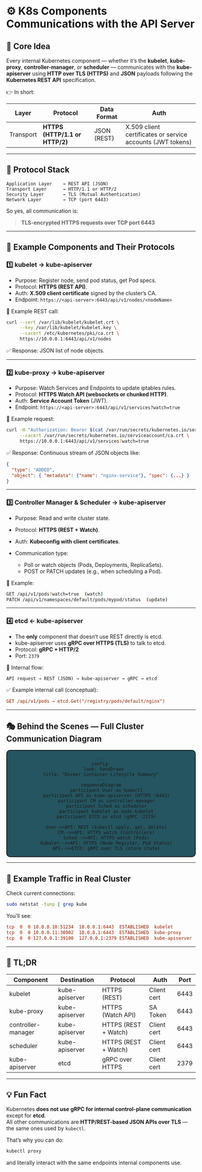 # ⚙️ **K8s Components Communications with the API Server**

## 💭 **Core Idea**

Every internal Kubernetes component — whether it’s the **kubelet**, **kube-proxy**, **controller-manager**, or **scheduler** — communicates with the **kube-apiserver** using **HTTP over TLS (HTTPS)** and **JSON** payloads following the **Kubernetes REST API** specification.

👉 In short:

| Layer     | Protocol                       | Data Format | Auth                                                       |
| --------- | ------------------------------ | ----------- | ---------------------------------------------------------- |
| Transport | **HTTPS (HTTP/1.1 or HTTP/2)** | JSON (REST) | X.509 client certificates or service accounts (JWT tokens) |

---

## 🔐 **Protocol Stack**

```text
Application Layer    → REST API (JSON)
Transport Layer      → HTTP/1.1 or HTTP/2
Security Layer       → TLS (Mutual Authentication)
Network Layer        → TCP (port 6443)
```

So yes, all communication is:

> **TLS-encrypted HTTPS requests over TCP port 6443**

---

## 📝 **Example Components** and Their Protocols

### 1️⃣ kubelet → kube-apiserver

- Purpose: Register node, send pod status, get Pod specs.
- Protocol: **HTTPS (REST API)**.
- Auth: **X.509 client certificate** signed by the cluster’s CA.
- Endpoint:
  `https://<api-server>:6443/api/v1/nodes/<nodeName>`

📜 Example REST call:

```bash
curl --cert /var/lib/kubelet/kubelet.crt \
     --key /var/lib/kubelet/kubelet.key \
     --cacert /etc/kubernetes/pki/ca.crt \
     https://10.0.0.1:6443/api/v1/nodes
```

✅ Response: JSON list of node objects.

---

### 2️⃣ kube-proxy → kube-apiserver

- Purpose: Watch Services and Endpoints to update iptables rules.
- Protocol: **HTTPS Watch API (websockets or chunked HTTP)**.
- Auth: **Service Account Token** (JWT).
- Endpoint:
  `https://<api-server>:6443/api/v1/services?watch=true`

📜 Example request:

```bash
curl -H "Authorization: Bearer $(cat /var/run/secrets/kubernetes.io/serviceaccount/token)" \
     --cacert /var/run/secrets/kubernetes.io/serviceaccount/ca.crt \
     https://10.0.0.1:6443/api/v1/services?watch=true
```

✅ Response: Continuous stream of JSON objects like:

```json
{
  "type": "ADDED",
  "object": { "metadata": {"name": "nginx-service"}, "spec": {...} }
}
```

---

### 3️⃣ Controller Manager & Scheduler → kube-apiserver

- Purpose: Read and write cluster state.
- Protocol: **HTTPS (REST + Watch)**.
- Auth: **Kubeconfig with client certificates**.
- Communication type:

  - Poll or watch objects (Pods, Deployments, ReplicaSets).
  - POST or PATCH updates (e.g., when scheduling a Pod).

📜 Example:

```bash
GET /api/v1/pods?watch=true  (watch)
PATCH /api/v1/namespaces/default/pods/mypod/status  (update)
```

---

### 4️⃣ etcd ← kube-apiserver

- The **only** component that doesn’t use REST directly is etcd.
- kube-apiserver uses **gRPC over HTTPS (TLS)** to talk to etcd.
- Protocol: **gRPC + HTTP/2**
- Port: `2379`

📜 Internal flow:

```text
API request → REST (JSON) → kube-apiserver → gRPC → etcd
```

✅ Example internal call (conceptual):

```ini
GET /api/v1/pods → etcd.Get("/registry/pods/default/nginx")
```

---

## 🎭 **Behind the Scenes** — Full Cluster Communication Diagram

<div align="center" style="background-color: #255560ff; border-radius: 10px; border: 2px solid">

```mermaid
---
config:
  look: handDrawn
title: "Docker Container Lifecycle Summary"
---
sequenceDiagram
    participant User as kubectl
    participant API as kube-apiserver (HTTPS :6443)
    participant CM as controller-manager
    participant Sched as scheduler
    participant Kubelet as node kubelet
    participant ETCD as etcd (gRPC :2379)

    User->>API: REST (kubectl apply, get, delete)
    CM-->>API: HTTPS watch (Controllers)
    Sched-->>API: HTTPS watch (Pods)
    Kubelet-->>API: HTTPS (Node Register, Pod Status)
    API-->>ETCD: gRPC over TLS (store state)
```

</div>

---

## 🧪 **Example** Traffic in Real Cluster

Check current connections:

```bash
sudo netstat -tunp | grep kube
```

You’ll see:

```ini
tcp  0  0 10.0.0.10:51234  10.0.0.1:6443  ESTABLISHED  kubelet
tcp  0  0 10.0.0.11:38902  10.0.0.1:6443  ESTABLISHED  kube-proxy
tcp  0  0 127.0.0.1:39100  127.0.0.1:2379 ESTABLISHED  kube-apiserver
```

---

## 🧠 **TL;DR**

| Component          | Destination    | Protocol             | Auth        | Port |
| ------------------ | -------------- | -------------------- | ----------- | ---- |
| kubelet            | kube-apiserver | HTTPS (REST)         | Client cert | 6443 |
| kube-proxy         | kube-apiserver | HTTPS (Watch API)    | SA Token    | 6443 |
| controller-manager | kube-apiserver | HTTPS (REST + Watch) | Client cert | 6443 |
| scheduler          | kube-apiserver | HTTPS (REST + Watch) | Client cert | 6443 |
| kube-apiserver     | etcd           | gRPC over HTTPS      | Client cert | 2379 |

---

## 💡 **Fun Fact**

Kubernetes **does not use gRPC for internal control-plane communication** except for **etcd**.  
All other communications are **HTTP/REST-based JSON APIs over TLS** — the same ones used by `kubectl`.

That’s why you can do:

```bash
kubectl proxy
```

and literally interact with the same endpoints internal components use.
